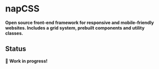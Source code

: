 # napCSS

**Open source front-end framework for responsive and mobile-friendly websites. Includes a grid system, prebuilt components and utility classes.**

## Status

:construction: **Work in progress!**
